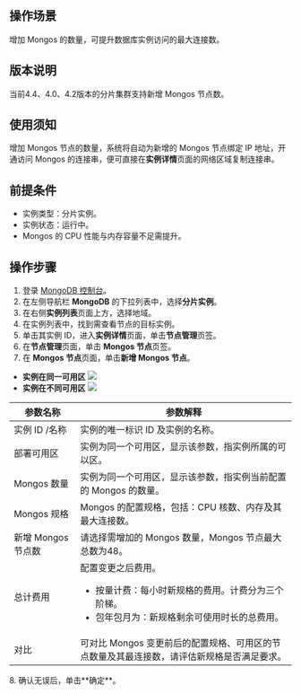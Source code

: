 ## 操作场景

增加 Mongos 的数量，可提升数据库实例访问的最大连接数。

## 版本说明

当前4.4、4.0、4.2版本的分片集群支持新增 Mongos 节点数。

## 使用须知

增加 Mongos 节点的数量，系统将自动为新增的 Mongos 节点绑定 IP 地址，开通访问 Mongos 的连接串，便可直接在**实例详情**页面的网络区域复制连接串。

## 前提条件

- 实例类型：分片实例。
- 实例状态：运行中。
- Mongos 的 CPU 性能与内存容量不足需提升。

## 操作步骤

1. 登录 [MongoDB 控制台](https://console.cloud.tencent.com/mongodb)。
2. 在左侧导航栏 **MongoDB** 的下拉列表中，选择**分片实例**。
3. 在右侧**实例列表**页面上方，选择地域。
4. 在实例列表中，找到需查看节点的目标实例。
5. 单击其实例 ID，进入**实例详情**页面，单击**节点管理**页签。
6. 在**节点管理**页面，单击 **Mongos 节点**页签。
7. 在 **Mongos 节点**页面，单击**新增 Mongos 节点**。
 - **实例在同一可用区**
![](https://qcloudimg.tencent-cloud.cn/raw/d8cb82286fd24f82a70b5b42b86b614f.png)
 - **实例在不同可用区**
![](https://qcloudimg.tencent-cloud.cn/raw/96cd3432f4d42ce2194a30ce7c535043.png)
<table>
<thead><tr><th>参数名称</th><th>参数解释</th></tr></thead>
<tbody><tr>
<td>实例 ID /名称</td>
<td>实例的唯一标识 ID 及实例的名称。</td></tr>
<tr>
<td>部署可用区</td>
<td>实例为同一个可用区，显示该参数，指实例所属的可以区。</td></tr>
<tr>
<td>Mongos 数量</td>
<td>实例为同一个可用区，显示该参数，指实例当前配置的 Mongos 的数量。</td></tr>
<tr>
<td>Mongos 规格</td>
<td>Mongos 的配置规格，包括：CPU 核数、内存及其最大连接数。</td></tr>
<tr>
<td>新增 Mongos 节点数</td>
<td>请选择需增加的 Mongos 数量，Mongos 节点最大总数为48。</td></tr>
<tr>
<td>总计费用</td>
<td>配置变更之后费用。<ul><li>按量计费：每小时新规格的费用。计费分为三个阶梯。</li><li>包年包月为：新规格剩余可使用时长的总费用。</li></ul></td></tr>
<tr>
<td>对比</td>
<td>可对比 Mongos 变更前后的配置规格、可用区的节点数量及其最连接数，请评估新规格是否满足要求。</td></tr>
</tbody></table>
8. 确认无误后，单击**确定**。


